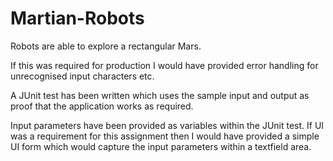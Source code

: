 # Martian-Robots
Robots are able to explore a rectangular Mars.

If this was required for production I would have provided error handling for unrecognised input characters etc. 

A JUnit test has been written which uses the sample input and output as proof that the application works as required.

Input parameters have been provided as variables within the JUnit test. If UI was a requirement for this assignment then I would have provided a simple UI form which would capture the input parameters within a textfield area.
